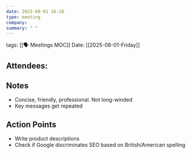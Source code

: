 ```yaml
---
date: 2025-08-01 16:10
type: meeting
company: 
summary: " "
---
```

tags: [[🗣️ Meetings MOC]]
Date: [[2025-08-01-Friday]]

**Attendees**: 
- 

## Notes
- Concise, friendly, professional. Not long-winded
- Key messages get repeated

## Action Points
- Write product descriptions
- Check if Google discriminates SEO based on British/American spelling

